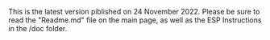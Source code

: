 This is the latest version piblished on 24 November 2022.
Please be sure to read the "Readme.md" file on the main page, as well as the ESP Instructions in the /doc folder.
